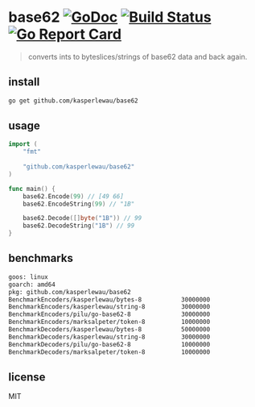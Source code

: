 # base62 [![GoDoc](https://godoc.org/github.com/golang/gddo?status.svg)](https://godoc.org/github.com/kasperlewau/base62) [![Build Status](https://travis-ci.org/kasperlewau/base62.svg?branch=master)](https://travis-ci.org/kasperlewau/base62) [![Go Report Card](https://goreportcard.com/badge/github.com/kasperlewau/base62)](https://goreportcard.com/report/github.com/kasperlewau/base62)
> converts ints to byteslices/strings of base62 data and back again.

## install
```sh
go get github.com/kasperlewau/base62
```

## usage 
```go
import (
	"fmt"
	
	"github.com/kasperlewau/base62"
)

func main() {
	base62.Encode(99) // [49 66]
	base62.EncodeString(99) // "1B"

	base62.Decode([]byte("1B")) // 99
	base62.DecodeString("1B") // 99
}
```

## benchmarks
```sh
goos: linux
goarch: amd64
pkg: github.com/kasperlewau/base62
BenchmarkEncoders/kasperlewau/bytes-8           30000000                34.7 ns/op             8 B/op          1 allocs/op
BenchmarkEncoders/kasperlewau/string-8          30000000                44.0 ns/op            16 B/op          1 allocs/op
BenchmarkEncoders/pilu/go-base62-8              30000000                43.5 ns/op            16 B/op          1 allocs/op
BenchmarkEncoders/marksalpeter/token-8          10000000               230 ns/op              39 B/op          2 allocs/op
BenchmarkDecoders/kasperlewau/bytes-8           50000000                32.9 ns/op             0 B/op          0 allocs/op
BenchmarkDecoders/kasperlewau/string-8          30000000                41.5 ns/op             0 B/op          0 allocs/op
BenchmarkDecoders/pilu/go-base62-8              10000000               175 ns/op              64 B/op          1 allocs/op
BenchmarkDecoders/marksalpeter/token-8          10000000               193 ns/op              64 B/op          1 allocs/op
```

## license 
MIT
